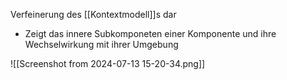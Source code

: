 Verfeinerung des [[Kontextmodell]]s dar
- Zeigt das innere Subkomponeten einer Komponente und ihre Wechselwirkung mit ihrer Umgebung
 
![[Screenshot from 2024-07-13 15-20-34.png]]